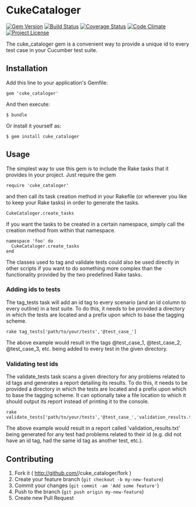 # CukeCataloger


[![Gem Version](https://badge.fury.io/rb/cuke_cataloger.svg)](http://badge.fury.io/rb/cuke_cataloger)
[![Build Status](https://travis-ci.org/enkessler/cuke_cataloger.svg?branch=master)](https://travis-ci.org/enkessler/cuke_cataloger)
[![Coverage Status](https://coveralls.io/repos/enkessler/cuke_cataloger/badge.svg?branch=master&service=github)](https://coveralls.io/github/enkessler/cuke_cataloger?branch=master)
[![Code Climate](https://codeclimate.com/github/enkessler/cuke_cataloger/badges/gpa.svg)](https://codeclimate.com/github/enkessler/cuke_cataloger)
[![Project License](https://img.shields.io/badge/license-MIT-blue.svg)](https://github.com/enkessler/cuke_cataloger/blob/master/LICENSE.txt)


The cuke_cataloger gem is a convenient way to provide a unique id to every test case in your Cucumber test suite. 

## Installation

Add this line to your application's Gemfile:

    gem 'cuke_cataloger'

And then execute:

    $ bundle

Or install it yourself as:

    $ gem install cuke_cataloger

## Usage

The simplest way to use this gem is to include the Rake tasks that it provides in your project. Just require the gem

    require 'cuke_cataloger'

and then call its task creation method in your Rakefile (or wherever you like to keep your Rake tasks) in order to generate the tasks.

    CukeCataloger.create_tasks

If you want the tasks to be created in a certain namespace, simply call the creation method from within that namespace.

    namespace 'foo' do
      CukeCataloger.create_tasks
    end

The classes used to tag and validate tests could also be used directly in other scripts if you want to do something more complex than the functionality provided by the two predefined Rake tasks.
  
### Adding ids to tests

The tag_tests task will add an id tag to every scenario (and an id column to every outline) in a test suite. To do this, it needs to be provided a directory in which the tests are located and a prefix upon which to base the tagging scheme.

    rake tag_tests['path/to/your/tests','@test_case_']

The above example would result in the tags @test_case_1, @test_case_2, @test_case_3, etc. being added to every test in the given directory.

### Validating test ids

The validate_tests task scans a given directory for any problems related to id tags and generates a report detailing its results. To do this, it needs to be provided a directory in which the tests are located and a prefix upon which to base the tagging scheme. It can optionally take a file location to which it should output its report instead of printing it to the console.

    rake validate_tests['path/to/your/tests','@test_case_','validation_results.txt']

The above example would result in a report called 'validation_results.txt' being generated for any test had problems related to their id (e.g. did not have an id tag, had the same id tag as another test, etc.).

## Contributing

1. Fork it ( http://github.com/<my-github-username>/cuke_cataloger/fork )
2. Create your feature branch (`git checkout -b my-new-feature`)
3. Commit your changes (`git commit -am 'Add some feature'`)
4. Push to the branch (`git push origin my-new-feature`)
5. Create new Pull Request
